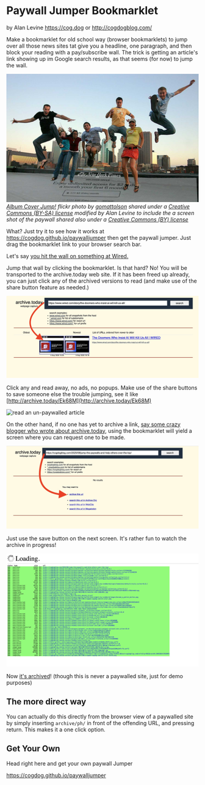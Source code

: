 # Paywall Jumper Bookmarklet

by Alan Levine https://cog.dog or http://cogdogblog.com/

Make a bookmarklet for old school way (browser bookmarklets) to jump over all those news sites tat give you a headline, one paragraph, and then block your reading with a pay/subscribe wall. The trick is getting an article's link showing up im Google search results, as that seems (for now) to jump the wall.

![Paywall Jumpers](docs/background.jpg "Paywall Jumpers")
*[Album Cover Jump!](https://flickr.com/photos/gomattolson/1161833340) flickr photo by [gomattolson](https://flickr.com/people/gomattolson) shared under a [Creative Commons (BY-SA) license](https://creativecommons.org/licenses/by-sa/2.0/) modified by Alan Levine to include the a screen shot of the paywall shared also under a [Creative Commons (BY) license](https://creativecommons.org/licenses/by/2.0/)*

What? Just try it to see how it works at https://cogdog.github.io/paywalljumper then get the paywall jumper. Just drag the bookmarklet link to your browser search bar.

Let's say <a href="https://www.wired.com/story/the-doomers-who-insist-ai-will-kill-us-all/" target="_blank">you hit the wall on something at Wired.</a>

Jump that wall by clicking the bookmarklet. Is that hard? No! You will be transported to the archive.today web site. If it has been freed up already, you can just click any of the archived versions to read (and make use of the share button feature as needed.)

![Wired article versions already available at archive.today](docs/archived-available.jpg "Wired article versions already available at archive.today")

Click any and read away, no ads, no popups. Make use of the share buttons to save someone else the trouble jumping, see it like [http://archive.today/Ek68M](http://archive.today/Ek68M)

![read an un-paywalled article](docs/read-share.jpg.jpg "read an un-paywalled article and share as needed")

On the other hand, if no one has yet to archive a link, <a href="https://cogdogblog.com/2025/08/jump-the-paywalls-and-help-others-over-the-top/" target="_blank">say some crazy blogger who wrote about archive.today</a>, using the bookmarklet will yield a screen where you can request one to be made. 

![click archive this url to start process](docs/archive-it.jpg "click archive this url to start process")

Just use the save button on the next screen. It's rather fun to watch the archive in progress!

![status of each part of web page being archived](docs/archive-progress.jpg "cstatus of each part of web page being archived")

Now [it's archived](http://archive.today/JIYA1)! (though this is never a paywalled site, just for demo purposes)

## The more direct way
You can actually do this directly from the browser view of a paywalled site by simply inserting `archive/ph/` in front of the offending URL, and pressing return. This makes it a one click option.


## Get Your Own
Head right here and get your own paywall Jumper

https://cogdog.github.io/paywalljumper


